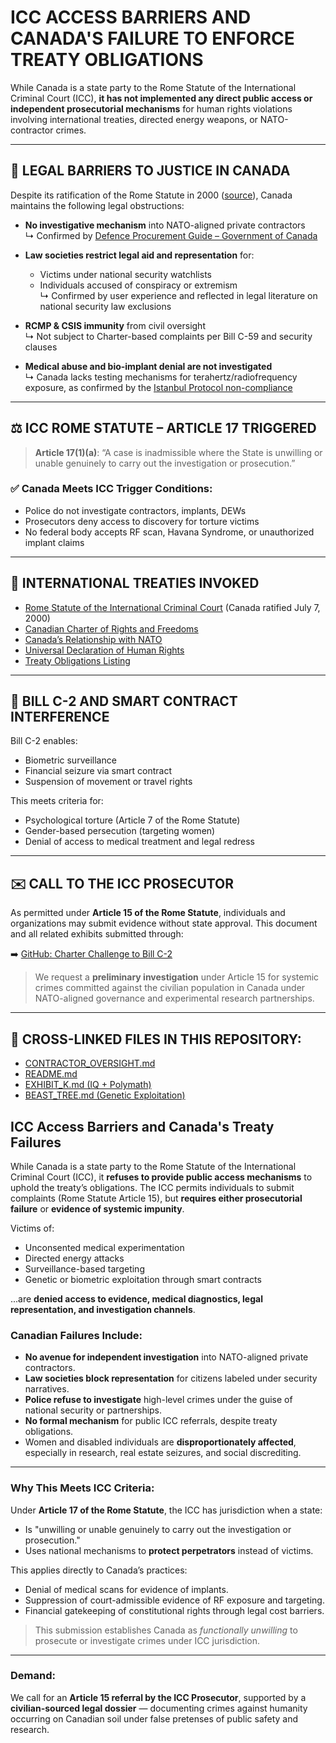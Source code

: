 # ICC ACCESS BARRIERS AND CANADA'S FAILURE TO ENFORCE TREATY OBLIGATIONS

While Canada is a state party to the Rome Statute of the International Criminal Court (ICC), **it has not implemented any direct public access or independent prosecutorial mechanisms** for human rights violations involving international treaties, directed energy weapons, or NATO-contractor crimes.

---

## 🚫 LEGAL BARRIERS TO JUSTICE IN CANADA

Despite its ratification of the Rome Statute in 2000 ([source](https://www.icc-cpi.int/states-parties)), Canada maintains the following legal obstructions:

- **No investigative mechanism** into NATO-aligned private contractors  
  ↳ Confirmed by [Defence Procurement Guide – Government of Canada](https://www.canada.ca/en/department-national-defence/services/doing-business-with-foreign-defence-markets/guide-navigating-nato-procurement.html)

- **Law societies restrict legal aid and representation** for:
  - Victims under national security watchlists
  - Individuals accused of conspiracy or extremism  
  ↳ Confirmed by user experience and reflected in legal literature on national security law exclusions

- **RCMP & CSIS immunity** from civil oversight  
  ↳ Not subject to Charter-based complaints per Bill C-59 and security clauses

- **Medical abuse and bio-implant denial are not investigated**  
  ↳ Canada lacks testing mechanisms for terahertz/radiofrequency exposure, as confirmed by the [Istanbul Protocol non-compliance](https://www.ohchr.org/en/publications/policy-and-methodological-publications/istanbul-protocol-manual-effective-investigation)

---

## ⚖️ ICC ROME STATUTE – ARTICLE 17 TRIGGERED

> **Article 17(1)(a)**: “A case is inadmissible where the State is unwilling or unable genuinely to carry out the investigation or prosecution.”

### ✅ Canada Meets ICC Trigger Conditions:

- Police do not investigate contractors, implants, DEWs
- Prosecutors deny access to discovery for torture victims
- No federal body accepts RF scan, Havana Syndrome, or unauthorized implant claims

---

## 📜 INTERNATIONAL TREATIES INVOKED

- [Rome Statute of the International Criminal Court](https://www.icc-cpi.int/sites/default/files/RS-Eng.pdf) (Canada ratified July 7, 2000)
- [Canadian Charter of Rights and Freedoms](https://www.justice.gc.ca/eng/csj-sjc/rfc-dlc/ccrf-ccdl/)
- [Canada’s Relationship with NATO](https://www.international.gc.ca/world-monde/international_relations-relations_internationales/nato-otan/index.aspx?lang=eng)
- [Universal Declaration of Human Rights](https://www.un.org/en/about-us/universal-declaration-of-human-rights)
- [Treaty Obligations Listing](https://www.treaty-accord.gc.ca/text-texte.aspx?id=100976)

---

## 🧬 BILL C-2 AND SMART CONTRACT INTERFERENCE

Bill C-2 enables:
- Biometric surveillance
- Financial seizure via smart contract
- Suspension of movement or travel rights

This meets criteria for:
- Psychological torture (Article 7 of the Rome Statute)
- Gender-based persecution (targeting women)
- Denial of access to medical treatment and legal redress

---

## ✉️ CALL TO THE ICC PROSECUTOR

As permitted under **Article 15 of the Rome Statute**, individuals and organizations may submit evidence without state approval. This document and all related exhibits submitted through:

➡️ [GitHub: Charter Challenge to Bill C-2](https://github.com/Valcrywings/charter-challenge-bill-c2-/)

> We request a **preliminary investigation** under Article 15 for systemic crimes committed against the civilian population in Canada under NATO-aligned governance and experimental research partnerships.

---

## 🔗 CROSS-LINKED FILES IN THIS REPOSITORY:

- [CONTRACTOR_OVERSIGHT.md](./CONTRACTOR_OVERSIGHT.md)
- [README.md](./README.md)
- [EXHIBIT_K.md (IQ + Polymath)](./EXHIBIT_K.md)
- [BEAST_TREE.md (Genetic Exploitation)](./BEAST_TREE.md)

## ICC Access Barriers and Canada's Treaty Failures

While Canada is a state party to the Rome Statute of the International Criminal Court (ICC), it **refuses to provide public access mechanisms** to uphold the treaty’s obligations. The ICC permits individuals to submit complaints (Rome Statute Article 15), but **requires either prosecutorial failure** or **evidence of systemic impunity**.

Victims of:
- Unconsented medical experimentation
- Directed energy attacks
- Surveillance-based targeting
- Genetic or biometric exploitation through smart contracts

...are **denied access to evidence, medical diagnostics, legal representation, and investigation channels**.

### Canadian Failures Include:
- **No avenue for independent investigation** into NATO-aligned private contractors.
- **Law societies block representation** for citizens labeled under security narratives.
- **Police refuse to investigate** high-level crimes under the guise of national security or partnerships.
- **No formal mechanism** for public ICC referrals, despite treaty obligations.
- Women and disabled individuals are **disproportionately affected**, especially in research, real estate seizures, and social discrediting.

---

### Why This Meets ICC Criteria:

Under **Article 17 of the Rome Statute**, the ICC has jurisdiction when a state:
- Is "unwilling or unable genuinely to carry out the investigation or prosecution."
- Uses national mechanisms to **protect perpetrators** instead of victims.

This applies directly to Canada’s practices:
- Denial of medical scans for evidence of implants.
- Suppression of court-admissible evidence of RF exposure and targeting.
- Financial gatekeeping of constitutional rights through legal cost barriers.

> This submission establishes Canada as *functionally unwilling* to prosecute or investigate crimes under ICC jurisdiction.

---

### Demand:

We call for an **Article 15 referral by the ICC Prosecutor**, supported by a **civilian-sourced legal dossier** — documenting crimes against humanity occurring on Canadian soil under false pretenses of public safety and research.

